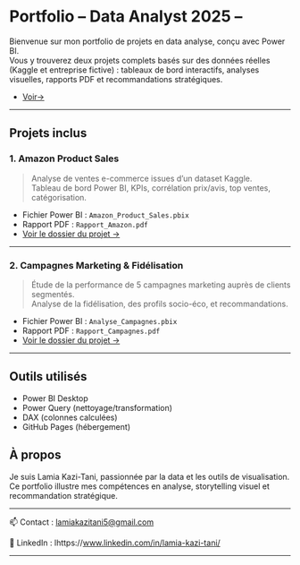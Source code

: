# Portfolio – Data Analyst 2025 –

Bienvenue sur mon portfolio de projets en data analyse, conçu avec Power BI.  
Vous y trouverez deux projets complets basés sur des données réelles (Kaggle et entreprise fictive) : tableaux de bord interactifs, analyses visuelles, rapports PDF et recommandations stratégiques.
- [Voir→](https://kazilamia.github.io/portfolio/)
---

## Projets inclus

### 1. Amazon Product Sales
> Analyse de ventes e-commerce issues d’un dataset Kaggle.  
> Tableau de bord Power BI, KPIs, corrélation prix/avis, top ventes, catégorisation.

- Fichier Power BI : `Amazon_Product_Sales.pbix`
- Rapport PDF : `Rapport_Amazon.pdf`
- [Voir le dossier du projet →](https://github.com/kazilamia/portfolio/tree/main/Amazon-Product-Sales)

---

### 2. Campagnes Marketing & Fidélisation
> Étude de la performance de 5 campagnes marketing auprès de clients segmentés.  
> Analyse de la fidélisation, des profils socio-éco, et recommandations.

- Fichier Power BI : `Analyse_Campagnes.pbix`
- Rapport PDF : `Rapport_Campagnes.pdf`
- [Voir le dossier du projet →](https://github.com/kazilamia/portfolio/tree/main/Performance%20des%20Campagnes%20Marketing%20%26%20Comportement%20Client)

---

## Outils utilisés

- Power BI Desktop
- Power Query (nettoyage/transformation)
- DAX (colonnes calculées)
- GitHub Pages (hébergement)


##  À propos

Je suis Lamia Kazi-Tani, passionnée par la data et les outils de visualisation.  
Ce portfolio illustre mes compétences en analyse, storytelling visuel et recommandation stratégique.

---
📫 Contact : lamiakazitani5@gmail.com 

💼 LinkedIn : lhttps://www.linkedin.com/in/lamia-kazi-tani/

---
